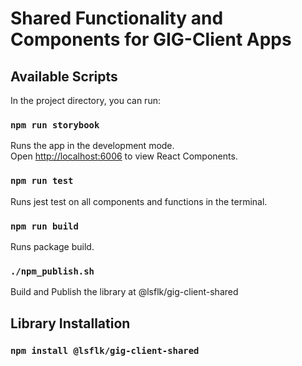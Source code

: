 # Shared Functionality and Components for GIG-Client Apps

## Available Scripts

In the project directory, you can run:

### `npm run storybook`

Runs the app in the development mode.\
Open [http://localhost:6006](http://localhost:6006) to view React Components.

### `npm run test`

Runs jest test on all components and functions in the terminal.

### `npm run build`

Runs package build.

### `./npm_publish.sh`

Build and Publish the library at @lsflk/gig-client-shared


## Library Installation

### `npm install @lsflk/gig-client-shared`